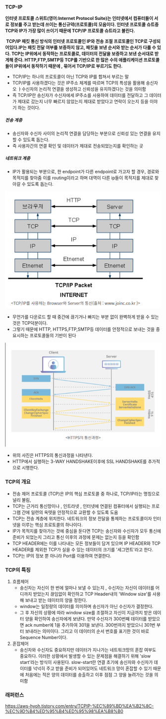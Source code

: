 ### TCP-IP



<B>인터넷 프로토콜 스위트(영어:Internet Protocol Suite)는 인터넷에서 컴퓨터들이 서로 정보를 주고 받는데 쓰이는 통신규약(프로토콜)의 모음이다. 인터넷 프로토콜 슈트중 TCP와 IP가 가장 많이 쓰이기 때문에 TCP/IP 프로토콜 슈트라고 불린다.</B>

<B> TCP/IP 패킷 통신 방식의 인터넷 프로토콜인 IP와 전송 조절 프로토콜인 TCP로 구성되어있다.IP는 패킷 전달 여부를 보증하지 않고, 패킷을 보낸 순서와 받는 순서가 다를 수 있다. TCP는 IP위에서 동작하는 프로토콜로, 데이터의 전달을 보증하고 보낸 순서대로 받게해 준다. HTTP,FTP,SMTP등 TCP를 기반으로 한 많은 수의 애플리케이션 프로토콜들이 IP위에서 동작하기 때문에 , 묶어서 TCP/IP로 부르기도 한다.</B>



- TCP/IP는 하나의 프로토콜이 아닌 TCP와 IP를 합쳐서 부르는 말
- TCP/IP를 사용하겠다는 것은 IP주소 체계를 따르며 TCP의 특성을 활용해 송신자오 ㅏ수신자의 논리적 연결을 생성하고 신뢰성을 유지하겠다는 것을 의미함
- 즉 TCP/IP란 송신자가 수신자에세 IP주소를 사용하여 데이터를 전달하고 그 데이터가 제대로 갔는지 너무 빠르지 않았는지 제대로 받았다고 연락이 오는지 등을 이야기 하는 것이다.



##### 전송 계층

- 송신자와 수신자 사이의 논리적 연결을 담당하는 부분으로 신뢰성 있는 연결을 유지할 수 있도록 돕는다.
- 즉 사용자간의 연결 확인 및 데이터가 제대로 전송되었는지를 확인하는 곳



##### 네트워크 계층

- IP가 활용되는 부분으로, 한 endpoint가 다른 endpoint로 가고자 할 경우, 경로와 목적지를 찾아줌 이를 routing이라고 하며 대역이 다른 ip들이 목적지를 제대로 찾아갈 수 있도록 돕는다.



![20210630_212437](20210630_212437.png)



- 무언가를 다운로드 할 때 중간에 끊기거나 빠지는 부분 없이 완벽하게 받을 수 있는 것은 TCP덕분이다. 
- 그렇기 때문에 HTTP, HTTPS,FTP,SMTP등 데이터를 안정적으로 보내는 것을 중요시하는 프로토콜들의 기반이 된다

![20210630_212643](20210630_212643.png)



- 위의 사진은 HTTPS의 통신과정을 나타낸다.
- HTTP에서 실행하는 3-WAY HANDSHAKE이후에 SSL HANDSHAKE를 추가적으로 시행한다.



### TCP의 개요

- 전송 제어 프로토콜 (TCP)은 IP의 핵심 프로토콜 중 하나로, TCP/IP라는 명칭으로 널리 불림,
- TCP는 근거리 통신망이나 , 인트라넷 , 인터넷에 연결된 컴퓨터에서 실행되는 프로그램 간에 일련의 옥텟을 안정적으로 교환할 수 있도록 도움
- TCP는 전송 계층에 위치한다. 네트워크의 정보 전달을 통제하는 프로토콜이자 인터넷을 이루는 핵심 프로토콜의 하나이다.
- IP가 목적지를 찾아가는 것에 중심을 둔다면 TCP는 송신자와 수신자가 모두 통신에 준비가 되었는지 그리고 통신 이후의 과정에 문제는 없는지 등을 확인함
- TCP HEADER에는 이를 나타내는 모든 정보들이 담겨 있으며 IP HEADER와  TCP HEADER를 제외한 TCP가 실을 수 있는 데이터의 크기를 '세그먼트'라고 한다.
- TCP는 IP의 정보 뿐 아니라 Port를 이용하여 연결한다.



### TCP의 특징

1. 흐름제어
   - 송신자는 자신이 한 번에 얼마나 보낼 수 있는지 , 수신자는 자신이 데이터를 어디까지 받았는지 끊임없이 확인하고 TCP Header내의 'Window size'를 사용해 보내고 받는 데이터의 양을 정한다.
   - window는 일정량의 데이터를 의미하며 송신자가 아닌 수신자가 결정한다.
   - 그 후 자신의 상황에 따라 window size를 조절하고 자신이 지금까지 받은 데이터 양을 확인하여 송신자에게 보낸다. 만약 수신자가 300번째 데이터를 받았으면 ack number에 1을 추가하여 301을 보낸다. 300번까지 받았으니 301번 부터 보내라는 의미이다. 그리고 이 데이터의 순서 번호를 표기한 것이 바로 Sequence Number이다.
2. 혼잡제어
   - 송신자와 수신자도 중요하지만 데이터가 지나가는 네트워크망의 혼잡 여부도 중요하다. 이러한 상황에서 발생할 수 있는 문제점을 해결하기 위해 'slow start'라는 방식이 사용된다. slow-start란 연결 초기에 송신자와 수신자가 데이터를 넉넉히 주고 받을 준비가 되어있어도 네트워크 망이 혼잡할 수 있기 때문에 처음에는 적은 양의 데이터를 송출하고 이후 점점 그 양을 늘려가는 것을 의미함



### 래퍼런스

https://aws-hyoh.tistory.com/entry/TCPIP-%EC%89%BD%EA%B2%8C-%EC%9D%B4%ED%95%B4%ED%95%98%EA%B8%B0